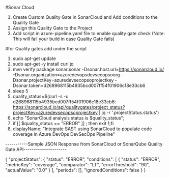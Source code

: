 #Sonar Cloud

1) Create Custom Quality Gate in SonarCloud and Add conditions to the Quality Gate
2) Assign this Quality Gate to the Project
3) Add script in azure-pipeline.yaml file to enable quality gate check (Note: This will fail your build in case Quality Gate fails)

 #for Quality gates add under the script


1) sudo apt-get update
2) sudo apt-get -y install curl jq
3) mvn verify package sonar:sonar -Dsonar.host.url=https://sonarcloud.io/ -Dsonar.organization=azuredevopsdevsecopsoorg -Dsonar.projectKey=azuredevsecopsoprojectkey -Dsonar.token=d268968115b4935bcd007ff54f01906c18e33cb6
4) sleep 5
5) quality_status=$(curl -s -u d268968115b4935bcd007ff54f01906c18e33cb6: https://sonarcloud.io/api/qualitygates/project_status?projectKey=azuredevsecopsoprojectkey | jq -r '.projectStatus.status')
6) echo "SonarCloud analysis status is $quality_status"; 
7) if [[ $quality_status == "ERROR" ]] ; then exit 1;fi
8) displayName: "Integrate SAST using SonarCloud to populate code coverage in Azure DevOps DevSecOps Pipeline"


-----------Sample JSON Response from SonarCloud or SonarQube Quality Gate API---------------------

{
	"projectStatus": {
		"status": "ERROR",
		"conditions": [
			{
				"status": "ERROR",
				"metricKey": "coverage",
				"comparator": "LT",
				"errorThreshold": "90",
				"actualValue": "0.0"
			}
		],
		"periods": [],
		"ignoredConditions": false
	}
}
